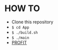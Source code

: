 # HOW TO
  - Clone this repository
  - ```$ cd App```
  - ```$ ./build.sh ```
  - ```$ ./main```
  - [PROFIT](http://bit.ly/IqT6zt)